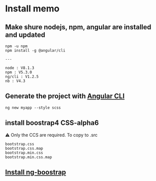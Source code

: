 # Install memo

## Make shure nodejs, npm, angular are installed and updated

```
npm -u npm
npm install -g @angular/cli

---

node : V8.1.3
npm : V5.3.0
ng/cli : V1.2.5
nb : V4.3
```

## Generate the project with [Angular CLI](https://cli.angular.io/)

```
ng new myapp --style scss
```

## install boostrap4 CSS-alpha6

:warning: Only the CCS are required. To copy to .src

```
bootstrap.css
bootstrap.css.map
bootstrap.min.css
bootstrap.min.css.map
``` 


## [Install ng-boostrap](https://ng-bootstrap.github.io/#/getting-started)

